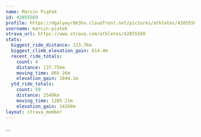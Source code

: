 ```yaml
---
name: Marcin Piątek
id: 42055569
profile: https://dgalywyr863hv.cloudfront.net/pictures/athletes/42055569/12602382/1/large.jpg
username: marcin-piatek
strava_url: https://www.strava.com/athletes/42055569
stats:
  biggest_ride_distance: 123.7km
  biggest_climb_elevation_gain: 614.4m
  recent_ride_totals:
    count: 4
    distance: 137.75km
    moving_time: 06h 26m
    elevation_gain: 1044.1m
  ytd_ride_totals:
    count: 59
    distance: 2549km
    moving_time: 128h 21m
    elevation_gain: 14268m
layout: strava_member
--- 
```

...
